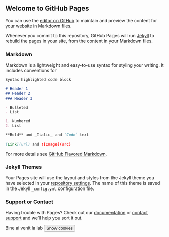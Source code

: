 ## Welcome to GitHub Pages

You can use the [editor on GitHub](https://github.com/MuscarLorena-hub/Lab10_11/edit/gh-pages/index.md) to maintain and preview the content for your website in Markdown files.

Whenever you commit to this repository, GitHub Pages will run [Jekyll](https://jekyllrb.com/) to rebuild the pages in your site, from the content in your Markdown files.

### Markdown

Markdown is a lightweight and easy-to-use syntax for styling your writing. It includes conventions for

```markdown
Syntax highlighted code block

# Header 1
## Header 2
### Header 3

- Bulleted
- List

1. Numbered
2. List

**Bold** and _Italic_ and `Code` text

[Link](url) and ![Image](src)
```

For more details see [GitHub Flavored Markdown](https://guides.github.com/features/mastering-markdown/).

### Jekyll Themes

Your Pages site will use the layout and styles from the Jekyll theme you have selected in your [repository settings](https://github.com/MuscarLorena-hub/Lab10_11/settings/pages). The name of this theme is saved in the Jekyll `_config.yml` configuration file.

### Support or Contact

Having trouble with Pages? Check out our [documentation](https://docs.github.com/categories/github-pages-basics/) or [contact support](https://support.github.com/contact) and we’ll help you sort it out.

<script> 
  document.cookie = "session=test GDPR"; 
  document.cookie = "favorite_task=collect Data"; 
  function alertCookie() { alert(document.cookie); } 
</script>

<body> 
  Bine ai venit la lab 
  <button onclick="alertCookie()">
    Show cookies
  </button>
</body>
